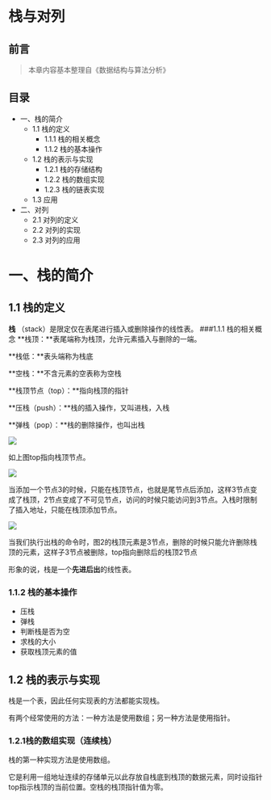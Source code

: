 # 栈与对列

## 前言
>本章内容基本整理自《数据结构与算法分析》

## 目录
- 一、栈的简介
  - 1.1 栈的定义
  	- 1.1.1 栈的相关概念
  	- 1.1.2 栈的基本操作 
  - 1.2 栈的表示与实现
  	- 1.2.1 栈的存储结构
  	- 1.2.2 栈的数组实现
  	- 1.2.3 栈的链表实现	 
  - 1.3 应用
- 二、对列
  - 2.1 对列的定义
  - 2.2 对列的实现
  - 2.3 对列的应用

# 一、栈的简介
## 1.1 栈的定义
**栈** （stack）是限定仅在表尾进行插入或删除操作的线性表。
###1.1.1 栈的相关概念
**栈顶：**表尾端称为栈顶，允许元素插入与删除的一端。

**栈低：**表头端称为栈底

**空栈：**不含元素的空表称为空栈

**栈顶节点（top）：**指向栈顶的指针

**压栈（push）：**栈的插入操作，又叫进栈，入栈

**弹栈（pop）：**栈的删除操作，也叫出栈

 ![](1.jpg)

如上图top指向栈顶节点。

 ![](2.jpg)

当添加一个节点3的时候，只能在栈顶节点，也就是尾节点后添加，这样3节点变成了栈顶，2节点变成了不可见节点，访问的时候只能访问到3节点。入栈时限制了插入地址，只能在栈顶添加节点。

 ![](3.jpg)

当我们执行出栈的命令时，图2的栈顶元素是3节点，删除的时候只能允许删除栈顶的元素，这样子3节点被删除，top指向删除后的栈顶2节点

形象的说，栈是一个**先进后出**的线性表。

### 1.1.2 栈的基本操作
- 压栈
- 弹栈
- 判断栈是否为空
- 求栈的大小
- 获取栈顶元素的值


## 1.2 栈的表示与实现
栈是一个表，因此任何实现表的方法都能实现栈。

有两个经常使用的方法：一种方法是使用数组；另一种方法是使用指针。

### 1.2.1栈的数组实现（连续栈）
栈的第一种实现方法是使用数组。

它是利用一组地址连续的存储单元以此存放自栈底到栈顶的数据元素，同时设指针top指示栈顶的当前位置。空栈的栈顶指针值为零。
